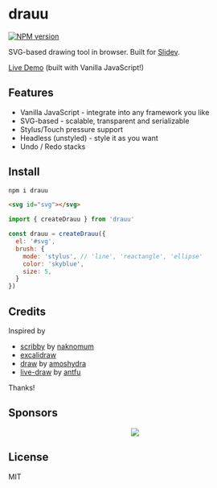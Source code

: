 # drauu

[![NPM version](https://img.shields.io/npm/v/drauu?color=a1b858&label=)](https://www.npmjs.com/package/drauu)

SVG-based drawing tool in browser. Built for [Slidev](https://github.com/slidevjs/slidev).

[Live Demo](http://drauu.netlify.app/) (built with Vanilla JavaScript!)

## Features

- Vanilla JavaScript - integrate into any framework you like
- SVG-based - scalable, transparent and serializable
- Stylus/Touch pressure support 
- Headless (unstyled) - style it as you want
- Undo / Redo stacks

## Install

```bash
npm i drauu
```

```html
<svg id="svg"></svg>
```

```js
import { createDrauu } from 'drauu'

const drauu = createDrauu({ 
  el: '#svg',
  brush: {
    mode: 'stylus', // 'line', 'reactangle', 'ellipse'
    color: 'skyblue',
    size: 5,
  }
})
```

## Credits

Inspired by

- [scribby](https://github.com/naknomum/scribby) by [naknomum](https://github.com/naknomum)
- [excalidraw](https://github.com/excalidraw/excalidraw)
- [draw](https://github.com/amoshydra/draw) by [amoshydra](https://github.com/amoshydra)
- [live-draw](https://github.com/antfu/live-draw) by [antfu](https://github.com/antfu)

Thanks!

## Sponsors

<p align="center">
  <a href="https://cdn.jsdelivr.net/gh/antfu/static/sponsors.svg">
    <img src='https://cdn.jsdelivr.net/gh/antfu/static/sponsors.svg'/>
  </a>
</p>

## License

MIT

